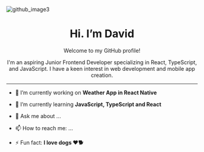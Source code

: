 ![github_image3](https://github.com/Davijura/Davijura/assets/120600626/ed731487-44b3-4540-acb2-1a5c2f7de7cb)

<div align="center">
    
<h1>Hi. I’m David</h1> 

Welcome to my GitHub profile! 

I'm an aspiring Junior Frontend Developer specializing in React, TypeScript, and JavaScript. I have a keen interest in web development and mobile app creation.
    
</div>

***

- 🔭 I’m currently working on **Weather App in React Native**

- 🌱 I’m currently learning **JavaScript, TypeScript and React**

- 💬 Ask me about ...

- 📫 How to reach me: ...

- ⚡ Fun fact: **I love dogs ❤️🐕**

